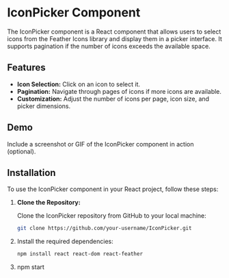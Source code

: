 # IconPicker Component

The IconPicker component is a React component that allows users to select icons from the Feather Icons library and display them in a picker interface. It supports pagination if the number of icons exceeds the available space.

## Features

- **Icon Selection:** Click on an icon to select it.
- **Pagination:** Navigate through pages of icons if more icons are available.
- **Customization:** Adjust the number of icons per page, icon size, and picker dimensions.

## Demo

Include a screenshot or GIF of the IconPicker component in action (optional).

## Installation

To use the IconPicker component in your React project, follow these steps:


1. **Clone the Repository:**

   Clone the IconPicker repository from GitHub to your local machine:
   ```bash
   git clone https://github.com/your-username/IconPicker.git

2. Install the required dependencies:

   ```bash
   npm install react react-dom react-feather

3. npm start
